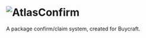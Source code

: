 # ![AtlasConfirm](https://i.imgur.com/W9WDmkC.png)
A package confirm/claim system, created for Buycraft. 

